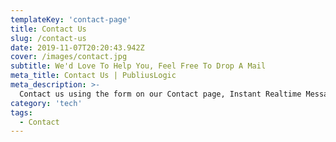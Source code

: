 ```yaml
---
templateKey: 'contact-page'
title: Contact Us
slug: /contact-us
date: 2019-11-07T20:20:43.942Z
cover: /images/contact.jpg
subtitle: We'd Love To Help You, Feel Free To Drop A Mail
meta_title: Contact Us | PubliusLogic
meta_description: >-
  Contact us using the form on our Contact page, Instant Realtime Messages can be sent to Admin by phone or computer through Mansbooks Slack account using Netlify functions.
category: 'tech'
tags:
  - Contact  
---
```

